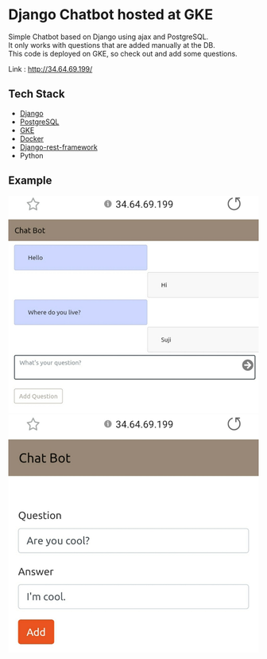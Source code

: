 # Django Chatbot hosted at GKE
 Simple Chatbot based on Django using ajax and PostgreSQL.  
 It only works with questions that are added manually at the DB.   
 This code is deployed on GKE, so check out and add some questions.
   
 Link : <http://34.64.69.199/>
 
 ## Tech Stack
 * [Django](https://www.djangoproject.com/)  
 * [PostgreSQL](https://www.postgresql.org/)
 * [GKE](https://cloud.google.com/kubernetes-engine?)  
 * [Docker](https://www.docker.com/)  
 * [Django-rest-framework](https://www.django-rest-framework.org/)  
 * Python  
   
 ## Example  
   
 ![screen0](screenshot/Screenshot2.jpeg)  
 ![screen1](screenshot/Screenshot1.jpeg)
 
